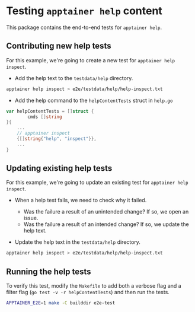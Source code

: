 # Testing `apptainer help` content

This package contains the end-to-end tests for `apptainer help`.

## Contributing new help tests

For this example, we're going to create a new test for
`apptainer help inspect`.

- Add the help text to the `testdata/help` directory.

```sh
apptainer help inspect > e2e/testdata/help/help-inspect.txt
```

- Add the help command to the `helpContentTests` struct in `help.go`

```go
var helpContentTests = []struct {
        cmds []string
}{
	...
	// apptainer inspect
	{[]string{"help", "inspect"}},
	...
}	
```

## Updating existing help tests

For this example, we're going to update an existing test for
`apptainer help inspect`.

- When a help test fails, we need to check why it failed.

  - Was the failure a result of an unintended change? If so, we open an issue.
  - Was the failure a result of an intended change? If so, we update the help
    text.

- Update the help text in the `testdata/help` directory.

```sh
apptainer help inspect > e2e/testdata/help/help-inspect.txt
```

## Running the help tests

To verify this test, modify the `Makefile` to add both a verbose flag and a
filter flag (`go test -v -r helpContentTests`) and then run the tests.

```sh
APPTAINER_E2E=1 make -C builddir e2e-test
```
